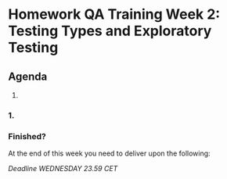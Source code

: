 # Homework QA Training Week 2: Testing Types and Exploratory Testing

## Agenda

1.

### 1.

### Finished?

At the end of this week you need to deliver upon the following:

_Deadline WEDNESDAY 23.59 CET_
